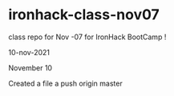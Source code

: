 # ironhack-class-nov07
class repo for Nov -07 for IronHack BootCamp !

10-nov-2021

November 10

Created a file a push origin master

